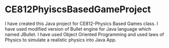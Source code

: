 # CE812PhyiscsBasedGameProject

I have created this Java project for CE812-Physics Based Games class. I have used modified version of Bullet engine for Java language
which named JBullet. I have used Object Oriented Programming and used laws of Physics to simulate a realistic physics into Java App.
